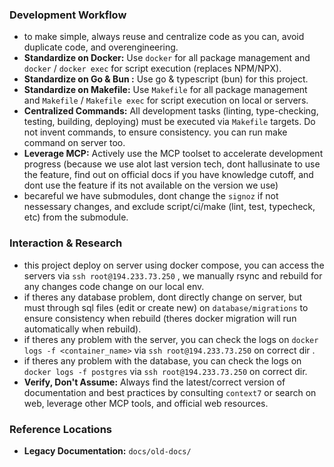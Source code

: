 ### **Development Workflow**

*   to make simple, always reuse and centralize code as you can, avoid duplicate code, and overengineering.
*   **Standardize on Docker:** Use `docker` for all package management and `docker` / `docker exec` for script execution (replaces NPM/NPX).
*   **Standardize on Go & Bun :** Use go & typescript (bun) for this project.
*   **Standardize on Makefile:** Use `Makefile` for all package management and `Makefile` / `Makefile exec` for script execution on local or servers.
*   **Centralized Commands:** All development tasks (linting, type-checking, testing, building, deploying) must be executed via `Makefile` targets. Do not invent commands, to ensure consistency. you can run make command on server too.
*   **Leverage MCP:** Actively use the MCP toolset to accelerate development progress (because we use alot last version tech, dont hallusinate to use the feature, find out on official docs if you have knowledge cutoff, and dont use the feature if its not available on the version we use)
* becareful we have submodules, dont change the `signoz` if not nessessary changes, and exclude script/ci/make (lint, test, typecheck, etc) from the submodule.

### **Interaction & Research**

* this project deploy on server using docker compose, you can access the servers via `ssh root@194.233.73.250` , we manually rsync and rebuild for any changes code change on our local env.
* if theres any database problem, dont directly change on server, but must through sql files (edit or create new) on `database/migrations` to ensure consistency when rebuild (theres docker migration will run automatically when rebuild).
* if theres any problem with the server, you can check the logs on `docker logs -f <container_name>` via `ssh root@194.233.73.250` on correct dir .
* if theres any problem with the database, you can check the logs on `docker logs -f postgres` via `ssh root@194.233.73.250` on correct dir.
*   **Verify, Don't Assume:** Always find the latest/correct version of documentation and best practices by consulting `context7` or search on web, leverage other MCP tools, and official web resources.

### **Reference Locations**

*   **Legacy Documentation:** `docs/old-docs/`